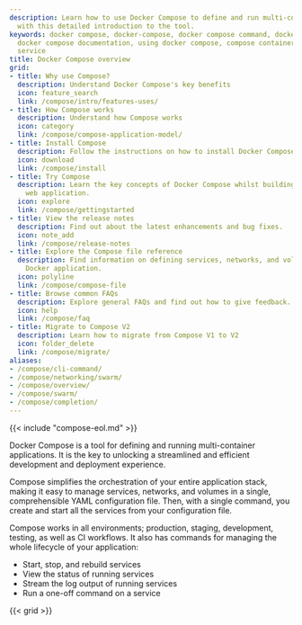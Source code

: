 ```yaml
---
description: Learn how to use Docker Compose to define and run multi-container applications
  with this detailed introduction to the tool.
keywords: docker compose, docker-compose, docker compose command, docker compose files,
  docker compose documentation, using docker compose, compose container, docker compose
  service
title: Docker Compose overview
grid:
- title: Why use Compose?
  description: Understand Docker Compose's key benefits
  icon: feature_search
  link: /compose/intro/features-uses/
- title: How Compose works 
  description: Understand how Compose works
  icon: category
  link: /compose/compose-application-model/
- title: Install Compose
  description: Follow the instructions on how to install Docker Compose.
  icon: download
  link: /compose/install
- title: Try Compose
  description: Learn the key concepts of Docker Compose whilst building a simple Python
    web application.
  icon: explore
  link: /compose/gettingstarted
- title: View the release notes
  description: Find out about the latest enhancements and bug fixes.
  icon: note_add
  link: /compose/release-notes
- title: Explore the Compose file reference
  description: Find information on defining services, networks, and volumes for a
    Docker application.
  icon: polyline
  link: /compose/compose-file
- title: Browse common FAQs
  description: Explore general FAQs and find out how to give feedback.
  icon: help
  link: /compose/faq
- title: Migrate to Compose V2
  description: Learn how to migrate from Compose V1 to V2
  icon: folder_delete
  link: /compose/migrate/
aliases:
- /compose/cli-command/
- /compose/networking/swarm/
- /compose/overview/
- /compose/swarm/
- /compose/completion/
---
```


{{< include "compose-eol.md" >}}

Docker Compose is a tool for defining and running multi-container applications. 
It is the key to unlocking a streamlined and efficient development and deployment experience. 

Compose simplifies the orchestration of your entire application stack, making it easy to manage services, networks, and volumes in a single, comprehensible YAML configuration file. Then, with a single command, you create and start all the services
from your configuration file.

Compose works in all environments; production, staging, development, testing, as
well as CI workflows. It also has commands for managing the whole lifecycle of your application:

 * Start, stop, and rebuild services
 * View the status of running services
 * Stream the log output of running services
 * Run a one-off command on a service

{{< grid >}}